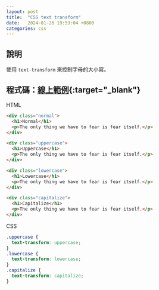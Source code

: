```yaml
---
layout: post
title:  "CSS text transform"
date:   2024-01-26 19:53:04 +0800
categories: css
---
```



## 說明
使用 `text-transform` 來控制字母的大小寫。

## 程式碼：[線上範例](https://codepen.io/anewway/pen/bGZYgob){:target="_blank"}

HTML
```html
<div class="normal">
  <h1>Normal</h1>
  <p>The only thing we have to fear is fear itself.</p>
</div>

<div class="uppercase">
  <h1>Uppercase</h1>
  <p>The only thing we have to fear is fear itself.</p>
</div>

<div class="lowercase">
  <h1>Lowercase</h1>
  <p>The only thing we have to fear is fear itself.</p>
</div>

<div class="capitalize">
  <h1>Capitalize</h1>
  <p>The only thing we have to fear is fear itself.</p>
</div>
```

CSS
```css
.uppercase {
  text-transform: uppercase;
}
.lowercase {
  text-transform: lowercase;
}
.capitalize {
  text-transform: capitalize;
}
```
